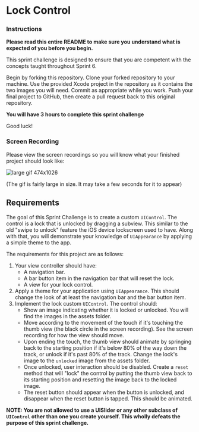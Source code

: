 # Lock Control

### Instructions

**Please read this entire README to make sure you understand what is expected of you before you begin.**

This sprint challenge is designed to ensure that you are competent with the concepts taught throughout Sprint 6.

Begin by forking this repository. Clone your forked repository to your machine. Use the provided Xcode project in the repository as it contains the two images you will need. Commit as appropriate while you work. Push your final project to GitHub, then create a pull request back to this original repository.

**You will have 3 hours to complete this sprint challenge**

Good luck!

### Screen Recording

Please view the screen recordings so you will know what your finished project should look like:

![large gif 474x1026](https://user-images.githubusercontent.com/16965587/44813550-415faa00-ab97-11e8-8949-6167099acd51.gif)

(The gif is fairly large in size. It may take a few seconds for it to appear)

## Requirements

The goal of this Sprint Challenge is to create a custom `UIControl`. The control is a lock that is unlocked by dragging a subview. This similar to the old "swipe to unlock" feature the iOS device lockscreen used to have. Along with that, you will demonstrate your knowledge of `UIAppearance` by applying a simple theme to the app.

The requirements for this project are as follows:

1. Your view controller should have:
    - A navigation bar.
    - A bar button item in the navigation bar that will reset the lock.
    - A view for your lock control.
2. Apply a theme for your application using `UIAppearance`. This should change the look of at least the navigation bar and the bar button item.
3. Implement the lock custom `UIControl`. The control should:
    - Show an image indicating whether it is locked or unlocked. You will find the images in the assets folder.
    - Move according to the movement of the touch if it's touching the thumb view (the black circle in the screen recording). See the screen recording for how the view should move.
    - Upon ending the touch, the thumb view should animate by springing back to the starting position if it's below 80% of the way down the track, or unlock if it's past 80% of the track. Change the lock's image to the `unlocked` image from the assets folder.
    - Once unlocked, user interaction should be disabled. Create a `reset` method that will "lock" the control by putting the thumb view back to its starting position and resetting the image back to the locked image. 
    - The reset button should appear when the button is unlocked, and disappear when the reset button is tapped. This should be animated.
    
**NOTE: You are not allowed to use a UISlider or any other subclass of `UIControl` other than one you create yourself. This wholly defeats the purpose of this sprint challenge.** 
